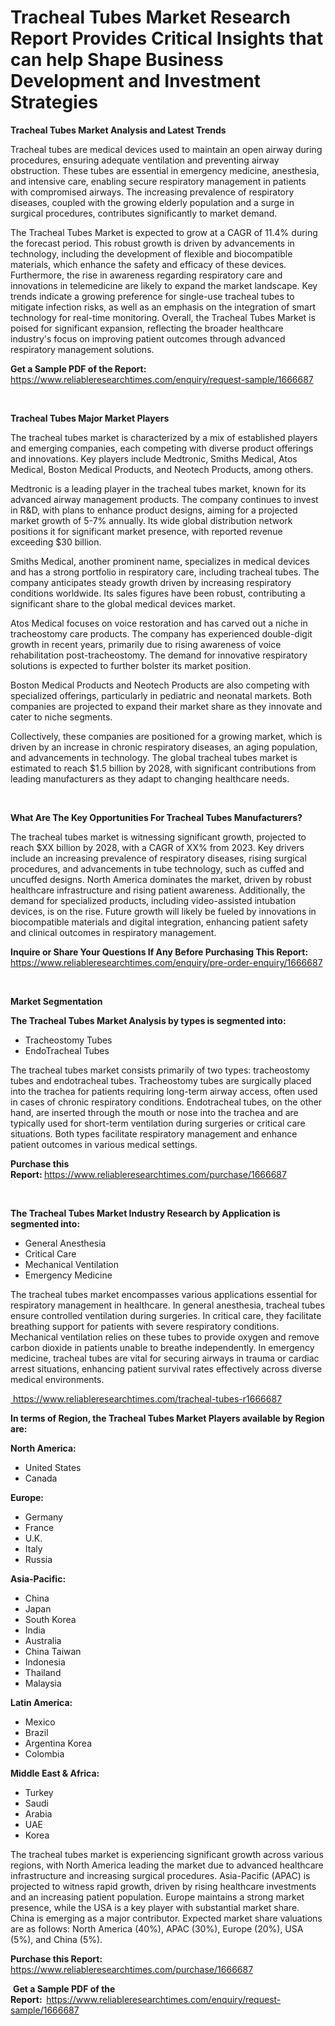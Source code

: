 <p><h1>Tracheal Tubes Market Research Report Provides Critical Insights that can help Shape Business Development and Investment Strategies</h1></p><p><strong>Tracheal Tubes Market Analysis and Latest Trends</strong></p>
<p><p>Tracheal tubes are medical devices used to maintain an open airway during procedures, ensuring adequate ventilation and preventing airway obstruction. These tubes are essential in emergency medicine, anesthesia, and intensive care, enabling secure respiratory management in patients with compromised airways. The increasing prevalence of respiratory diseases, coupled with the growing elderly population and a surge in surgical procedures, contributes significantly to market demand.</p><p>The Tracheal Tubes Market is expected to grow at a CAGR of 11.4% during the forecast period. This robust growth is driven by advancements in technology, including the development of flexible and biocompatible materials, which enhance the safety and efficacy of these devices. Furthermore, the rise in awareness regarding respiratory care and innovations in telemedicine are likely to expand the market landscape. Key trends indicate a growing preference for single-use tracheal tubes to mitigate infection risks, as well as an emphasis on the integration of smart technology for real-time monitoring. Overall, the Tracheal Tubes Market is poised for significant expansion, reflecting the broader healthcare industry's focus on improving patient outcomes through advanced respiratory management solutions.</p></p>
<p><strong>Get a Sample PDF of the Report:&nbsp;</strong> <a href="https://www.reliableresearchtimes.com/enquiry/request-sample/1666687?utm_campaign=2298&utm_medium=2&utm_source=Github&utm_content=ia&utm_term=16042025&utm_id=tracheal-tubes">https://www.reliableresearchtimes.com/enquiry/request-sample/1666687</a></p>
<p>&nbsp;</p>
<p><strong>Tracheal Tubes Major Market Players</strong></p>
<p><p>The tracheal tubes market is characterized by a mix of established players and emerging companies, each competing with diverse product offerings and innovations. Key players include Medtronic, Smiths Medical, Atos Medical, Boston Medical Products, and Neotech Products, among others.</p><p>Medtronic is a leading player in the tracheal tubes market, known for its advanced airway management products. The company continues to invest in R&D, with plans to enhance product designs, aiming for a projected market growth of 5-7% annually. Its wide global distribution network positions it for significant market presence, with reported revenue exceeding $30 billion.</p><p>Smiths Medical, another prominent name, specializes in medical devices and has a strong portfolio in respiratory care, including tracheal tubes. The company anticipates steady growth driven by increasing respiratory conditions worldwide. Its sales figures have been robust, contributing a significant share to the global medical devices market.</p><p>Atos Medical focuses on voice restoration and has carved out a niche in tracheostomy care products. The company has experienced double-digit growth in recent years, primarily due to rising awareness of voice rehabilitation post-tracheostomy. The demand for innovative respiratory solutions is expected to further bolster its market position.</p><p>Boston Medical Products and Neotech Products are also competing with specialized offerings, particularly in pediatric and neonatal markets. Both companies are projected to expand their market share as they innovate and cater to niche segments.</p><p>Collectively, these companies are positioned for a growing market, which is driven by an increase in chronic respiratory diseases, an aging population, and advancements in technology. The global tracheal tubes market is estimated to reach $1.5 billion by 2028, with significant contributions from leading manufacturers as they adapt to changing healthcare needs.</p></p>
<p>&nbsp;</p>
<p><strong>What Are The Key Opportunities For Tracheal Tubes Manufacturers?</strong></p>
<p><p>The tracheal tubes market is witnessing significant growth, projected to reach $XX billion by 2028, with a CAGR of XX% from 2023. Key drivers include an increasing prevalence of respiratory diseases, rising surgical procedures, and advancements in tube technology, such as cuffed and uncuffed designs. North America dominates the market, driven by robust healthcare infrastructure and rising patient awareness. Additionally, the demand for specialized products, including video-assisted intubation devices, is on the rise. Future growth will likely be fueled by innovations in biocompatible materials and digital integration, enhancing patient safety and clinical outcomes in respiratory management.</p></p>
<p><strong>Inquire or Share Your Questions If Any Before Purchasing This Report:</strong> <a href="https://www.reliableresearchtimes.com/enquiry/pre-order-enquiry/1666687?utm_campaign=2298&utm_medium=2&utm_source=Github&utm_content=ia&utm_term=16042025&utm_id=tracheal-tubes">https://www.reliableresearchtimes.com/enquiry/pre-order-enquiry/1666687</a></p>
<p>&nbsp;</p>
<p><strong>Market Segmentation</strong></p>
<p><strong>The Tracheal Tubes Market Analysis by types is segmented into:</strong></p>
<p><ul><li>Tracheostomy Tubes</li><li>EndoTracheal Tubes</li></ul></p>
<p><p>The tracheal tubes market consists primarily of two types: tracheostomy tubes and endotracheal tubes. Tracheostomy tubes are surgically placed into the trachea for patients requiring long-term airway access, often used in cases of chronic respiratory conditions. Endotracheal tubes, on the other hand, are inserted through the mouth or nose into the trachea and are typically used for short-term ventilation during surgeries or critical care situations. Both types facilitate respiratory management and enhance patient outcomes in various medical settings.</p></p>
<p><strong>Purchase this Report:&nbsp;</strong><a href="https://www.reliableresearchtimes.com/purchase/1666687?utm_campaign=2298&utm_medium=2&utm_source=Github&utm_content=ia&utm_term=16042025&utm_id=tracheal-tubes">https://www.reliableresearchtimes.com/purchase/1666687</a></p>
<p>&nbsp;</p>
<p><strong>The Tracheal Tubes Market Industry Research by Application is segmented into:</strong></p>
<p><ul><li>General Anesthesia</li><li>Critical Care</li><li>Mechanical Ventilation</li><li>Emergency Medicine</li></ul></p>
<p><p>The tracheal tubes market encompasses various applications essential for respiratory management in healthcare. In general anesthesia, tracheal tubes ensure controlled ventilation during surgeries. In critical care, they facilitate breathing support for patients with severe respiratory conditions. Mechanical ventilation relies on these tubes to provide oxygen and remove carbon dioxide in patients unable to breathe independently. In emergency medicine, tracheal tubes are vital for securing airways in trauma or cardiac arrest situations, enhancing patient survival rates effectively across diverse medical environments.</p></p>
<p><a href="https://www.reliableresearchtimes.com/tracheal-tubes-r1666687?utm_campaign=2298&utm_medium=2&utm_source=Github&utm_content=ia&utm_term=16042025&utm_id=tracheal-tubes">&nbsp;https://www.reliableresearchtimes.com/tracheal-tubes-r1666687</a></p>
<p><strong>In terms of Region, the Tracheal Tubes Market Players available by Region are:</strong></p>
<p>
    <p> <strong> North America: </strong>
        <ul>
            <li>United States</li>
            <li>Canada</li>
        </ul>
        </p> 
    <p> <strong> Europe: </strong>
        <ul>
            <li>Germany</li>
            <li>France</li>
            <li>U.K.</li>
            <li>Italy</li>
            <li>Russia</li>
        </ul>
        </p> 
    <p> <strong> Asia-Pacific: </strong>
        <ul>
            <li>China</li>
            <li>Japan</li>
            <li>South Korea</li>
            <li>India</li>
            <li>Australia</li>
            <li>China Taiwan</li>
            <li>Indonesia</li>
            <li>Thailand</li>
            <li>Malaysia</li>
        </ul>
        </p> 
    <p> <strong> Latin America: </strong>
        <ul>
            <li>Mexico</li>
            <li>Brazil</li>
            <li>Argentina Korea</li>
            <li>Colombia</li>
        </ul>
        </p> 
    <p> <strong> Middle East & Africa: </strong>
        <ul>
            <li>Turkey</li>
            <li>Saudi</li>
            <li>Arabia</li>
            <li>UAE</li>
            <li>Korea</li>
        </ul>
    </p>
    </p>
<p><p>The tracheal tubes market is experiencing significant growth across various regions, with North America leading the market due to advanced healthcare infrastructure and increasing surgical procedures. Asia-Pacific (APAC) is projected to witness rapid growth, driven by rising healthcare investments and an increasing patient population. Europe maintains a strong market presence, while the USA is a key player with substantial market share. China is emerging as a major contributor. Expected market share valuations are as follows: North America (40%), APAC (30%), Europe (20%), USA (5%), and China (5%).</p></p>
<p><strong>Purchase this Report: </strong><a href="https://www.reliableresearchtimes.com/purchase/1666687?utm_campaign=2298&utm_medium=2&utm_source=Github&utm_content=ia&utm_term=16042025&utm_id=tracheal-tubes">https://www.reliableresearchtimes.com/purchase/1666687</a></p>
<p>&nbsp;<strong>Get a Sample PDF of the Report:&nbsp;&nbsp;</strong><a href="https://www.reliableresearchtimes.com/enquiry/request-sample/1666687?utm_campaign=2298&utm_medium=2&utm_source=Github&utm_content=ia&utm_term=16042025&utm_id=tracheal-tubes">https://www.reliableresearchtimes.com/enquiry/request-sample/1666687</a></p>
<p><strong></strong></p>
<p><p></p><p></p><p></p></p>